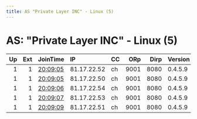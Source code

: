 ```yaml
---
title: AS "Private Layer INC" - Linux (5)
---
```


# AS: "Private Layer INC" - Linux (5)

|   Up |   Ext | JoinTime                                                                                            | IP          | CC   |   ORp |   Dirp | Version   | Contact              | Nickname   |   eFamMembers |
|-----:|------:|:----------------------------------------------------------------------------------------------------|:------------|:-----|------:|-------:|:----------|:---------------------|:-----------|--------------:|
|    1 |     1 | [20:09:05](https://metrics.torproject.org/rs.html#details/28CC8BBD4AE240B94EAD2A7D8CE8D23DE40D21C7) | 81.17.22.52 | ch   |  9001 |   8080 | 0.4.5.9   | exitguardian@tuta.io | node3      |             5 |
|    1 |     1 | [20:09:05](https://metrics.torproject.org/rs.html#details/5ABFCC8BCC6EF5001AD12DCEBD7CA87DBE263FCD) | 81.17.22.50 | ch   |  9001 |   8080 | 0.4.5.9   | exitguardian@tuta.io | node1      |             5 |
|    1 |     1 | [20:09:06](https://metrics.torproject.org/rs.html#details/2742756A2AEAA535DFA0A656874A8FD7BC68D80E) | 81.17.22.54 | ch   |  9001 |   8080 | 0.4.5.9   | exitguardian@tuta.io | node5      |             5 |
|    1 |     1 | [20:09:07](https://metrics.torproject.org/rs.html#details/2669C8CFF8EF4C038E32428B42D5F827E5B8A2AE) | 81.17.22.53 | ch   |  9001 |   8080 | 0.4.5.9   | exitguardian@tuta.io | node4      |             5 |
|    1 |     1 | [20:09:09](https://metrics.torproject.org/rs.html#details/B5A1275B22F313F7910913FD99140083249E5AED) | 81.17.22.51 | ch   |  9001 |   8080 | 0.4.5.9   | exitguardian@tuta.io | node2      |             5 |
